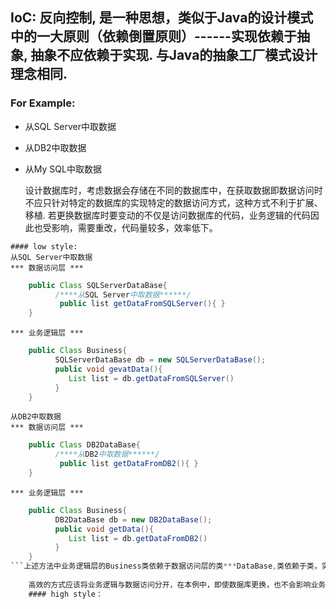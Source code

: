 
## IoC: 反向控制, 是一种思想，类似于Java的设计模式中的一大原则（依赖倒置原则）------实现依赖于抽象, 抽象不应依赖于实现. 与Java的抽象工厂模式设计理念相同.
### For Example:
   * 从SQL Server中取数据
   * 从DB2中取数据
   * 从My SQL中取数据
  
     设计数据库时，考虑数据会存储在不同的数据库中，在获取数据即数据访问时不应只针对特定的数据库的实现特定的数据访问方式，这种方式不利于扩展、移植. 若更换数据库时要变动的不仅是访问数据库的代码，业务逻辑的代码因此也受影响，需要重改，代码量较多，效率低下。 
   
    #### low style:
    从SQL Server中取数据
    *** 数据访问层 ***
```java
    public Class SQLServerDataBase{
          /****从SQL Server中取数据******/
           public list getDataFromSQLServer(){ }
    }
```
    *** 业务逻辑层 ***
    
```java
    public Class Business{
          SQLServerDataBase db = new SQLServerDataBase();
          public void gevatData(){
             List list = db.getDataFromSQLServer()
          }
    }
```
    从DB2中取数据
    *** 数据访问层 ***
```java
    public Class DB2DataBase{
          /****从DB2中取数据******/
           public list getDataFromDB2(){ }
    }
 ```
    *** 业务逻辑层 ***
    
```java
    public Class Business{
          DB2DataBase db = new DB2DataBase();
          public void getData(){
             List list = db.getDataFromDB2()
          }
    }
```上述方法中业务逻辑层的Business类依赖于数据访问层的类***DataBase,类依赖于类，实现依赖于实现，不利于扩展, 不灵活.
    
    高效的方式应该将业务逻辑与数据访问分开，在本例中，即使数据库更换，也不会影响业务逻辑层.
    #### high style：

